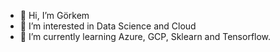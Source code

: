 - 👋 Hi, I’m Görkem
- 👀 I’m interested in Data Science and Cloud
- 🌱 I’m currently learning Azure, GCP, Sklearn and Tensorflow.

<!---
olumlu67/olumlu67 is a ✨ special ✨ repository because its `README.md` (this file) appears on your GitHub profile.
You can click the Preview link to take a look at your changes.
--->
